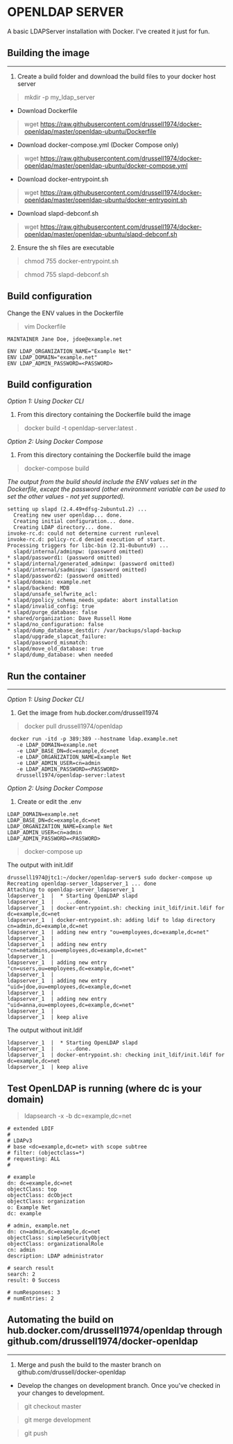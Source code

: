 OPENLDAP SERVER
================
A basic LDAPServer installation with Docker. I've created it just for fun.

Building the image
------------------
------------------
1. Create a build folder and download the build files to your docker host server

> mkdir -p my_ldap_server

- Download Dockerfile
> wget https://raw.githubusercontent.com/drussell1974/docker-openldap/master/openldap-ubuntu/Dockerfile

- Download docker-compose.yml (Docker Compose only)
> wget https://raw.githubusercontent.com/drussell1974/docker-openldap/master/openldap-ubuntu/docker-compose.yml

- Download docker-entrypoint.sh
> wget https://raw.githubusercontent.com/drussell1974/docker-openldap/master/openldap-ubuntu/docker-entrypoint.sh

- Download slapd-debconf.sh
> wget https://raw.githubusercontent.com/drussell1974/docker-openldap/master/openldap-ubuntu/slapd-debconf.sh

2. Ensure the sh files are executable

> chmod 755 docker-entrypoint.sh

> chmod 755 slapd-debconf.sh

Build configuration
-------------------
Change the ENV values in the Dockerfile 

> vim Dockerfile

```
MAINTAINER Jane Doe, jdoe@example.net

ENV LDAP_ORGANIZATION_NAME="Example Net"
ENV LDAP_DOMAIN="example.net"
ENV LDAP_ADMIN_PASSWORD=<PASSWORD>
```
Build configuration
-------------------

*Option 1: Using Docker CLI*

1. From this directory containing the Dockerfile build the image 
 
> docker build -t openldap-server:latest .

*Option 2: Using Docker Compose*

1. From this directory containing the Dockerfile build the image 

> docker-compose build

*The output from the build should include the ENV values set in the Dockerfile, except the password (other environment variable can be used to set the other values - not yet supported).*

```
setting up slapd (2.4.49+dfsg-2ubuntu1.2) ...
  Creating new user openldap... done.
  Creating initial configuration... done.
  Creating LDAP directory... done.
invoke-rc.d: could not determine current runlevel
invoke-rc.d: policy-rc.d denied execution of start.
Processing triggers for libc-bin (2.31-0ubuntu9) ...
  slapd/internal/adminpw: (password omitted)
* slapd/password1: (password omitted)
* slapd/internal/generated_adminpw: (password omitted)
* slapd/internal/sadminpw: (password omitted)
* slapd/password2: (password omitted)
* slapd/domain: example.net
* slapd/backend: MDB 
  slapd/unsafe_selfwrite_acl:
* slapd/ppolicy_schema_needs_update: abort installation
* slapd/invalid_config: true
* slapd/purge_database: false
* shared/organization: Dave Russell Home
* slapd/no_configuration: false
* slapd/dump_database_destdir: /var/backups/slapd-backup
  slapd/upgrade_slapcat_failure:
  slapd/password_mismatch:
* slapd/move_old_database: true 
* slapd/dump_database: when needed

```
Run the container
-----------------
-----------------

*Option 1: Using Docker CLI*

1. Get the image from hub.docker.com/drussell1974

> docker pull drussell1974/openldap

```
 docker run -itd -p 389:389 --hostname ldap.example.net
   -e LDAP_DOMAIN=example.net
   -e LDAP_BASE_DN=dc=example,dc=net
   -e LDAP_ORGANIZATION_NAME=Example Net
   -e LDAP_ADMIN_USER=cn=admin
   -e LDAP_ADMIN_PASSWORD=<PASSWORD>
   drussell1974/openldap-server:latest
```

*Option 2: Using Docker Compose*

1. Create or edit the .env 

```
LDAP_DOMAIN=example.net
LDAP_BASE_DN=dc=example,dc=net
LDAP_ORGANIZATION_NAME=Example Net
LDAP_ADMIN_USER=cn=admin
LDAP_ADMIN_PASSWORD=<PASSWORD>
```

> docker-compose up

The output with init.ldif

```
drussell1974@jtc1:~/docker/openldap-server$ sudo docker-compose up
Recreating openldap-server_ldapserver_1 ... done
Attaching to openldap-server_ldapserver_1
ldapserver_1  |  * Starting OpenLDAP slapd
ldapserver_1  |    ...done.
ldapserver_1  | docker-entrypoint.sh: checking init_ldif/init.ldif for dc=example,dc=net
ldapserver_1  | docker-entrypoint.sh: adding ldif to ldap directory cn=admin,dc=example,dc=net
ldapserver_1  | adding new entry "ou=employees,dc=example,dc=net"
ldapserver_1  | 
ldapserver_1  | adding new entry "cn=netadmins,ou=employees,dc=example,dc=net"
ldapserver_1  | 
ldapserver_1  | adding new entry "cn=users,ou=employees,dc=example,dc=net"
ldapserver_1  | 
ldapserver_1  | adding new entry "uid=jdoe,ou=employees,dc=example,dc=net
ldapserver_1  | 
ldapserver_1  | adding new entry "uid=anna,ou=employees,dc=example,dc=net"
ldapserver_1  | 
ldapserver_1  | keep alive

```

The output without init.ldif

```
ldapserver_1  |  * Starting OpenLDAP slapd
ldapserver_1  |    ...done.
ldapserver_1  | docker-entrypoint.sh: checking init_ldif/init.ldif for dc=example,dc=net
ldapserver_1  | keep alive
```


Test OpenLDAP is running (where dc is your domain)
--------------------------------------------------

> ldapsearch -x -b dc=example,dc=net

```
# extended LDIF
#
# LDAPv3
# base <dc=example,dc=net> with scope subtree
# filter: (objectclass=*)
# requesting: ALL
#

# example
dn: dc=example,dc=net
objectClass: top
objectClass: dcObject
objectClass: organization
o: Example Net
dc: example

# admin, example.net
dn: cn=admin,dc=example,dc=net
objectClass: simpleSecurityObject
objectClass: organizationalRole
cn: admin
description: LDAP administrator

# search result
search: 2
result: 0 Success

# numResponses: 3
# numEntries: 2
```


Automating the build on hub.docker.com/drussell1974/openldap through github.com/drussell1974/docker-openldap
------------------------------------------------------------------------------------------------------------
------------------------------------------------------------------------------------------------------------
1. Merge and push the build to the master branch on github.com/drussell/docker-openldap

- Develop the changes on development branch. Once you've checked in your changes to development.

> git checkout master

> git merge development

> git push
